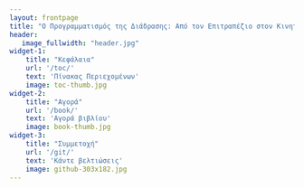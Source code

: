 ```yaml
---
layout: frontpage
title: "Ο Προγραμματισμός της Διάδρασης: Από τον Επιτραπέζιο στον Κινητό και Διάχυτο Υπολογισμό"
header:
   image_fullwidth: "header.jpg"
widget-1:
    title: "Κεφάλαια"
    url: '/toc/'
    text: 'Πίνακας Περιεχομένων'
    image: toc-thumb.jpg
widget-2:
    title: "Αγορά"
    url: '/book/'
    text: 'Αγορά βιβλίου'
    image: book-thumb.jpg
widget-3:
    title: "Συμμετοχή"
    url: '/git/'
    text: 'Κάντε βελτιώσεις'
    image: github-303x182.jpg
---
```

